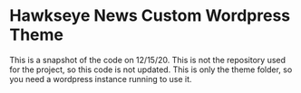 # Hawkseye News Custom Wordpress Theme
This is a snapshot of the code on 12/15/20. This is not the repository used for the project, so this code is not updated. This is only the theme folder, so you need a wordpress instance running to use it.
